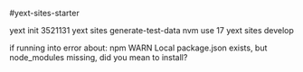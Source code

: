 #yext-sites-starter

yext init 3521131
yext sites generate-test-data
nvm use 17
yext sites develop


if running into error about:
npm WARN Local package.json exists, but node_modules missing, did you mean to install?


